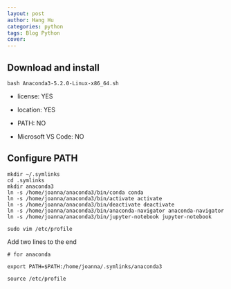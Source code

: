 ```yaml
---
layout: post
author: Hang Hu
categories: python
tags: Blog Python 
cover: 
---
```

## Download and install

```
bash Anaconda3-5.2.0-Linux-x86_64.sh
```


- license: YES

- location: YES

- PATH: NO

- Microsoft VS Code: NO



## Configure PATH


```
mkdir ~/.symlinks
cd .symlinks
mkdir anaconda3
ln -s /home/joanna/anaconda3/bin/conda conda
ln -s /home/joanna/anaconda3/bin/activate activate
ln -s /home/joanna/anaconda3/bin/deactivate deactivate
ln -s /home/joanna/anaconda3/bin/anaconda-navigator anaconda-navigator
ln -s /home/joanna/anaconda3/bin/jupyter-notebook jupyter-notebook
```


```
sudo vim /etc/profile
```


Add two lines to the end


```
# for anaconda

export PATH=$PATH:/home/joanna/.symlinks/anaconda3  
```


```
source /etc/profile
```
